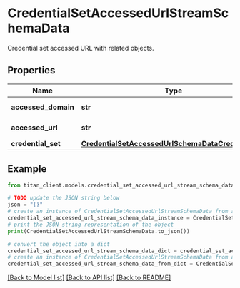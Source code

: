 # CredentialSetAccessedUrlStreamSchemaData

Credential set accessed URL with related objects.

## Properties

Name | Type | Description | Notes
------------ | ------------- | ------------- | -------------
**accessed_domain** | **str** | Accessed domain. | 
**accessed_url** | **str** | Accessed URL. | 
**credential_set** | [**CredentialSetAccessedUrlSchemaDataCredentialSet**](CredentialSetAccessedUrlSchemaDataCredentialSet.md) |  | [optional] 

## Example

```python
from titan_client.models.credential_set_accessed_url_stream_schema_data import CredentialSetAccessedUrlStreamSchemaData

# TODO update the JSON string below
json = "{}"
# create an instance of CredentialSetAccessedUrlStreamSchemaData from a JSON string
credential_set_accessed_url_stream_schema_data_instance = CredentialSetAccessedUrlStreamSchemaData.from_json(json)
# print the JSON string representation of the object
print(CredentialSetAccessedUrlStreamSchemaData.to_json())

# convert the object into a dict
credential_set_accessed_url_stream_schema_data_dict = credential_set_accessed_url_stream_schema_data_instance.to_dict()
# create an instance of CredentialSetAccessedUrlStreamSchemaData from a dict
credential_set_accessed_url_stream_schema_data_from_dict = CredentialSetAccessedUrlStreamSchemaData.from_dict(credential_set_accessed_url_stream_schema_data_dict)
```
[[Back to Model list]](../README.md#documentation-for-models) [[Back to API list]](../README.md#documentation-for-api-endpoints) [[Back to README]](../README.md)


